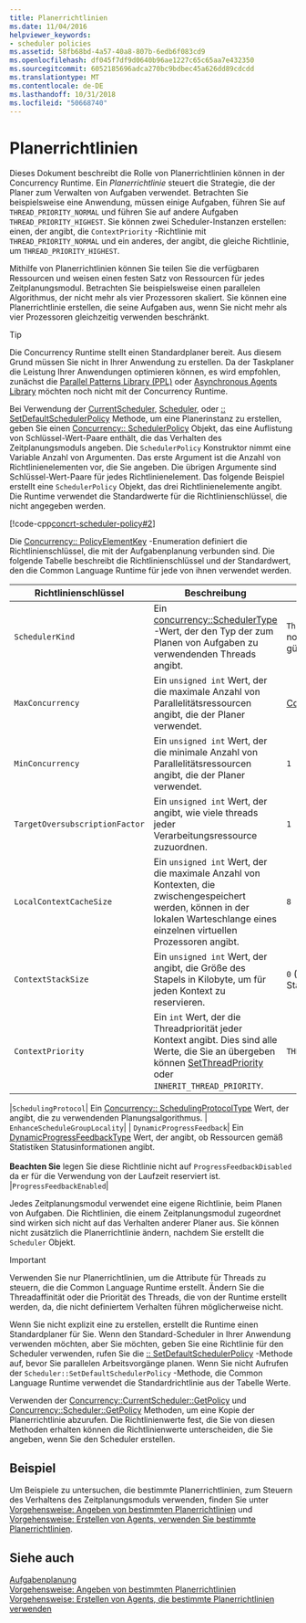 ```yaml
---
title: Planerrichtlinien
ms.date: 11/04/2016
helpviewer_keywords:
- scheduler policies
ms.assetid: 58fb68bd-4a57-40a8-807b-6edb6f083cd9
ms.openlocfilehash: df045f7df9d0640b96ae1227c65c65aa7e432350
ms.sourcegitcommit: 6052185696adca270bc9bdbec45a626dd89cdcdd
ms.translationtype: MT
ms.contentlocale: de-DE
ms.lasthandoff: 10/31/2018
ms.locfileid: "50668740"
---
```

# <a name="scheduler-policies"></a>Planerrichtlinien

Dieses Dokument beschreibt die Rolle von Planerrichtlinien können in der Concurrency Runtime. Ein *Planerrichtlinie* steuert die Strategie, die der Planer zum Verwalten von Aufgaben verwendet. Betrachten Sie beispielsweise eine Anwendung, müssen einige Aufgaben, führen Sie auf `THREAD_PRIORITY_NORMAL` und führen Sie auf andere Aufgaben `THREAD_PRIORITY_HIGHEST`.  Sie können zwei Scheduler-Instanzen erstellen: einen, der angibt, die `ContextPriority` -Richtlinie mit `THREAD_PRIORITY_NORMAL` und ein anderes, der angibt, die gleiche Richtlinie, um `THREAD_PRIORITY_HIGHEST`.

Mithilfe von Planerrichtlinien können Sie teilen Sie die verfügbaren Ressourcen und weisen einen festen Satz von Ressourcen für jedes Zeitplanungsmodul. Betrachten Sie beispielsweise einen parallelen Algorithmus, der nicht mehr als vier Prozessoren skaliert. Sie können eine Planerrichtlinie erstellen, die seine Aufgaben aus, wenn Sie nicht mehr als vier Prozessoren gleichzeitig verwenden beschränkt.

> [!TIP]
>  Die Concurrency Runtime stellt einen Standardplaner bereit. Aus diesem Grund müssen Sie nicht in Ihrer Anwendung zu erstellen. Da der Taskplaner die Leistung Ihrer Anwendungen optimieren können, es wird empfohlen, zunächst die [Parallel Patterns Library (PPL)](../../parallel/concrt/parallel-patterns-library-ppl.md) oder [Asynchronous Agents Library](../../parallel/concrt/asynchronous-agents-library.md) möchten noch nicht mit der Concurrency Runtime.

Bei Verwendung der [CurrentScheduler](reference/currentscheduler-class.md#create), [Scheduler](reference/scheduler-class.md#create), oder [:: SetDefaultSchedulerPolicy](reference/scheduler-class.md#setdefaultschedulerpolicy) Methode, um eine Planerinstanz zu erstellen, geben Sie einen [Concurrency:: SchedulerPolicy](../../parallel/concrt/reference/schedulerpolicy-class.md) Objekt, das eine Auflistung von Schlüssel-Wert-Paare enthält, die das Verhalten des Zeitplanungsmoduls angeben. Die `SchedulerPolicy` Konstruktor nimmt eine Variable Anzahl von Argumenten. Das erste Argument ist die Anzahl von Richtlinienelementen vor, die Sie angeben. Die übrigen Argumente sind Schlüssel-Wert-Paare für jedes Richtlinienelement. Das folgende Beispiel erstellt eine `SchedulerPolicy` Objekt, das drei Richtlinienelemente angibt. Die Runtime verwendet die Standardwerte für die Richtlinienschlüssel, die nicht angegeben werden.

[!code-cpp[concrt-scheduler-policy#2](../../parallel/concrt/codesnippet/cpp/scheduler-policies_1.cpp)]

Die [Concurrency:: PolicyElementKey](reference/concurrency-namespace-enums.md#policyelementkey) -Enumeration definiert die Richtlinienschlüssel, die mit der Aufgabenplanung verbunden sind. Die folgende Tabelle beschreibt die Richtlinienschlüssel und der Standardwert, den die Common Language Runtime für jede von ihnen verwendet werden.

|Richtlinienschlüssel|Beschreibung|Standardwert|
|----------------|-----------------|-------------------|
|`SchedulerKind`|Ein [concurrency::SchedulerType](reference/concurrency-namespace-enums.md#schedulertype) -Wert, der den Typ der zum Planen von Aufgaben zu verwendenden Threads angibt.|`ThreadScheduler` (verwenden Sie normale Threads). Dies ist der einzige gültige Wert für diesen Schlüssel.|
|`MaxConcurrency`|Ein `unsigned int` Wert, der die maximale Anzahl von Parallelitätsressourcen angibt, die der Planer verwendet.|[Concurrency::MaxExecutionResources](reference/concurrency-namespace-constants1.md#maxexecutionresources)|
|`MinConcurrency`|Ein `unsigned int` Wert, der die minimale Anzahl von Parallelitätsressourcen angibt, die der Planer verwendet.|`1`|
|`TargetOversubscriptionFactor`|Ein `unsigned int` Wert, der angibt, wie viele threads jeder Verarbeitungsressource zuzuordnen.|`1`|
|`LocalContextCacheSize`|Ein `unsigned int` Wert, der die maximale Anzahl von Kontexten, die zwischengespeichert werden, können in der lokalen Warteschlange eines einzelnen virtuellen Prozessoren angibt.|`8`|
|`ContextStackSize`|Ein `unsigned int` Wert, der angibt, die Größe des Stapels in Kilobyte, um für jeden Kontext zu reservieren.|`0` (verwenden Sie die standardmäßige Stapelgröße)|
|`ContextPriority`|Ein `int` Wert, der die Threadpriorität jeder Kontext angibt. Dies sind alle Werte, die Sie an übergeben können [SetThreadPriority](/windows/desktop/api/processthreadsapi/nf-processthreadsapi-setthreadpriority) oder `INHERIT_THREAD_PRIORITY`.|`THREAD_PRIORITY_NORMAL`|

|`SchedulingProtocol`| Ein [Concurrency:: SchedulingProtocolType](reference/concurrency-namespace-enums.md#schedulingprotocoltype) Wert, der angibt, die zu verwendenden Planungsalgorithmus. | `EnhanceScheduleGroupLocality`| | `DynamicProgressFeedback`| Ein [DynamicProgressFeedbackType](reference/concurrency-namespace-enums.md#dynamicprogressfeedbacktype) Wert, der angibt, ob Ressourcen gemäß Statistiken Statusinformationen angibt.<br /><br /> **Beachten Sie** legen Sie diese Richtlinie nicht auf `ProgressFeedbackDisabled` da er für die Verwendung von der Laufzeit reserviert ist. |`ProgressFeedbackEnabled`|

Jedes Zeitplanungsmodul verwendet eine eigene Richtlinie, beim Planen von Aufgaben. Die Richtlinien, die einem Zeitplanungsmodul zugeordnet sind wirken sich nicht auf das Verhalten anderer Planer aus. Sie können nicht zusätzlich die Planerrichtlinie ändern, nachdem Sie erstellt die `Scheduler` Objekt.

> [!IMPORTANT]
>  Verwenden Sie nur Planerrichtlinien, um die Attribute für Threads zu steuern, die die Common Language Runtime erstellt. Ändern Sie die Threadaffinität oder die Priorität des Threads, die von der Runtime erstellt werden, da, die nicht definiertem Verhalten führen möglicherweise nicht.

Wenn Sie nicht explizit eine zu erstellen, erstellt die Runtime einen Standardplaner für Sie. Wenn den Standard-Scheduler in Ihrer Anwendung verwenden möchten, aber Sie möchten, geben Sie eine Richtlinie für den Scheduler verwenden, rufen Sie die [:: SetDefaultSchedulerPolicy](reference/scheduler-class.md#setdefaultschedulerpolicy) -Methode auf, bevor Sie parallelen Arbeitsvorgänge planen. Wenn Sie nicht Aufrufen der `Scheduler::SetDefaultSchedulerPolicy` -Methode, die Common Language Runtime verwendet die Standardrichtlinie aus der Tabelle Werte.

Verwenden der [Concurrency::CurrentScheduler::GetPolicy](reference/currentscheduler-class.md#getpolicy) und [Concurrency::Scheduler::GetPolicy](reference/scheduler-class.md#getpolicy) Methoden, um eine Kopie der Planerrichtlinie abzurufen. Die Richtlinienwerte fest, die Sie von diesen Methoden erhalten können die Richtlinienwerte unterscheiden, die Sie angeben, wenn Sie den Scheduler erstellen.

## <a name="example"></a>Beispiel

Um Beispiele zu untersuchen, die bestimmte Planerrichtlinien, zum Steuern des Verhaltens des Zeitplanungsmoduls verwenden, finden Sie unter [Vorgehensweise: Angeben von bestimmten Planerrichtlinien](../../parallel/concrt/how-to-specify-specific-scheduler-policies.md) und [Vorgehensweise: Erstellen von Agents, verwenden Sie bestimmte Planerrichtlinien](../../parallel/concrt/how-to-create-agents-that-use-specific-scheduler-policies.md).

## <a name="see-also"></a>Siehe auch

[Aufgabenplanung](../../parallel/concrt/task-scheduler-concurrency-runtime.md)<br/>
[Vorgehensweise: Angeben von bestimmten Planerrichtlinien](../../parallel/concrt/how-to-specify-specific-scheduler-policies.md)<br/>
[Vorgehensweise: Erstellen von Agents, die bestimmte Planerrichtlinien verwenden](../../parallel/concrt/how-to-create-agents-that-use-specific-scheduler-policies.md)

